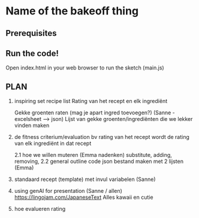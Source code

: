 # Name of the bakeoff thing

## Prerequisites


## Run the code! 

Open index.html in your web browser to run the sketch (main.js)


## PLAN
1. inspiring set recipe list
    Rating van het recept en elk ingrediënt
    
    Gekke groenten raten (mag je apart ingred toevoegen?) (Sanne - excelsheet --> json)
    Lijst van gekke groenten/ingrediënten die we lekker vinden maken
2. de fitness criterium/evaluation
    bv rating van het recept wordt de rating van elk ingrediënt in dat recept

    2.1 hoe we willen muteren (Emma nadenken)
        substitute, adding, removing, 
    2.2 general outline code json bestand maken met 2 lijsten (Emma)
    
3. standaard recept (template) met invul variabelen (Sanne)

4. using genAI for presentation (Sanne / allen)
https://lingojam.com/JapaneseText
Alles kawaii en cutie


5. hoe evalueren
    rating

